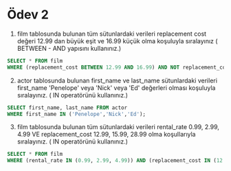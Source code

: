 # Ödev 2

1. film tablosunda bulunan tüm sütunlardaki verileri replacement cost değeri 12.99 dan büyük eşit ve 16.99 küçük olma koşuluyla sıralayınız ( BETWEEN - AND yapısını kullanınız.)

```  sql
SELECT * FROM film
WHERE (replacement_cost BETWEEN 12.99 AND 16.99) AND NOT replacement_cost = 16.99;
```

2. actor tablosunda bulunan first_name ve last_name sütunlardaki verileri first_name 'Penelope' veya 'Nick' veya 'Ed' değerleri olması koşuluyla sıralayınız. ( IN operatörünü kullanınız.)

```  sql
SELECT first_name, last_name FROM actor
WHERE first_name IN ('Penelope','Nick','Ed');
```

3. film tablosunda bulunan tüm sütunlardaki verileri rental_rate 0.99, 2.99, 4.99 VE replacement_cost 12.99, 15.99, 28.99 olma koşullarıyla sıralayınız. ( IN operatörünü kullanınız.)

```  sql
SELECT * FROM film
WHERE (rental_rate IN (0.99, 2.99, 4.99)) AND (replacement_cost IN (12.99, 15.99, 28.99));
```